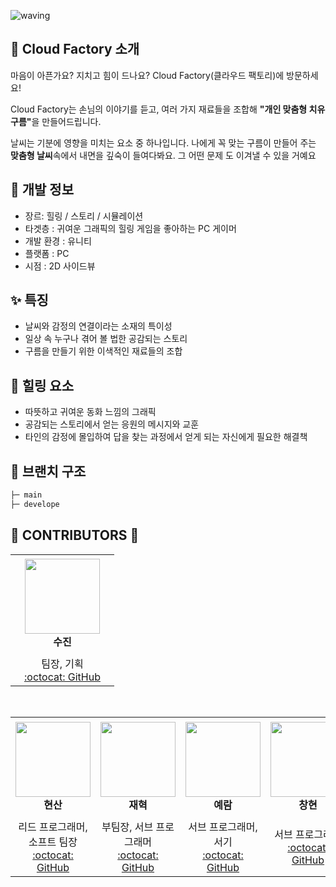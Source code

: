 ![waving](https://capsule-render.vercel.app/api?type=waving&height=200&text=Cloud-Factory&fontAlign=60&fontAlignY=35&color=gradient)

## 📣 Cloud Factory 소개

마음이 아픈가요? 지치고 힘이 드나요? Cloud Factory(클라우드 팩토리)에 방문하세요!  

Cloud Factory는 손님의 이야기를 듣고, 여러 가지 재료들을 조합해 <strong>"개인 맞춤형 치유 구름"</strong>을 만들어드립니다. 

날씨는 기분에 영향을 미치는 요소 중 하나입니다. 나에게 꼭 맞는 구름이 만들어 주는 <strong>맞춤형 날씨</strong>속에서 내면을 깊숙이 들여다봐요. 그 어떤 문제 도 이겨낼 수 있을 거예요



## 📄 개발 정보

- 장르: 힐링 / 스토리 / 시뮬레이션
- 타겟층 : 귀여운 그래픽의 힐링 게임을 좋아하는 PC 게이머
- 개발 환경 : 유니티
- 플랫폼 : PC
- 시점 : 2D 사이드뷰



## ✨ 특징

- 날씨와 감정의 연결이라는 소재의 특이성
- 일상 속 누구나 겪어 볼 법한 공감되는 스토리
- 구름을 만들기 위한 이색적인 재료들의 조합



## 🤍 힐링 요소

- 따뜻하고 귀여운 동화 느낌의 그래픽
- 공감되는 스토리에서 얻는 응원의 메시지와 교훈
- 타인의 감정에 몰입하여 답을 찾는 과정에서 얻게 되는 자신에게 필요한 해결책





## 📑 브랜치 구조

```sh
├─ main
├─ develope
```



## 💖 CONTRIBUTORS 💖
<table>
    <tr height="160px">
        <td align="center" width="150px">
            <a href="https://github.com/happy-jinsu"><img height="120px" width="120px" src="https://avatars.githubusercontent.com/u/68191793?v=4"/></a>
            <br />
            <strong>수진</strong>
        </td>
    </tr>
    <tr height="50px">
        <td align="center">
            팀장, 기획
            <br />
            <a href="https://github.com/happy-jinsu">:octocat: GitHub</a>
            <br />
        </td>
    </tr>
</table>
 <br />
<table>
    <tr height="160px">
        <td align="center" width="150px">
            <a href="https://github.com/ChoiHyunSan"><img height="120px" width="120px" src="https://avatars.githubusercontent.com/u/37374613?v=4"/></a>
            <br />
            <strong>현산</strong>
        </td>
        <td align="center" width="150px">
            <a href="https://github.com/limjh1"><img height="120px" width="120px" src="https://avatars.githubusercontent.com/u/86766590?v=4"/></a>
            <br />
            <strong>재혁</strong>
        </td>
        <td align="center" width="150px">
            <a href="https://github.com/Yeram522"><img height="120px" width="120px" src="https://avatars.githubusercontent.com/u/63442636?v=4"/></a>
            <br />
            <strong>예람</strong>
        </td>
        <td align="center" width="150px">
            <a href="https://github.com/hazasue"><img height="120px" width="120px" src="https://avatars.githubusercontent.com/u/81288172?v=4"/></a>
            <br />
            <strong>창현</strong>
        </td>
        <td align="center" width="150px">
            <a href="https://github.com/Dong-0211"><img height="120px" width="120px" src="https://avatars.githubusercontent.com/u/74246692?v=4"/></a>
            <br />
            <strong>동규</strong>
        </td>
    </tr>
    <tr height="50px">
        <td align="center">
            리드 프로그래머, 소프트 팀장
            <br />
            <a href="https://github.com/ChoiHyunSan">:octocat: GitHub</a>
            <br />
        </td>
        <td align="center">
            부팀장, 서브 프로그래머
            <br />
            <a href="https://github.com/limjh1">:octocat: GitHub</a>
            <br />
        </td>
        <td align="center">
            서브 프로그래머, 서기
            <br />
            <a href="https://github.com/Yeram522">:octocat: GitHub</a>
            <br />
         <td align="center">
            서브 프로그래머
            <br />
            <a href="https://github.com/hazasue">:octocat: GitHub</a>
            <br />
         <td align="center">
            서브 프로그래머
            <br />
            <a href="https://github.com/Dong-0211">:octocat: GitHub</a>
            <br />
    </tr>
</table>

